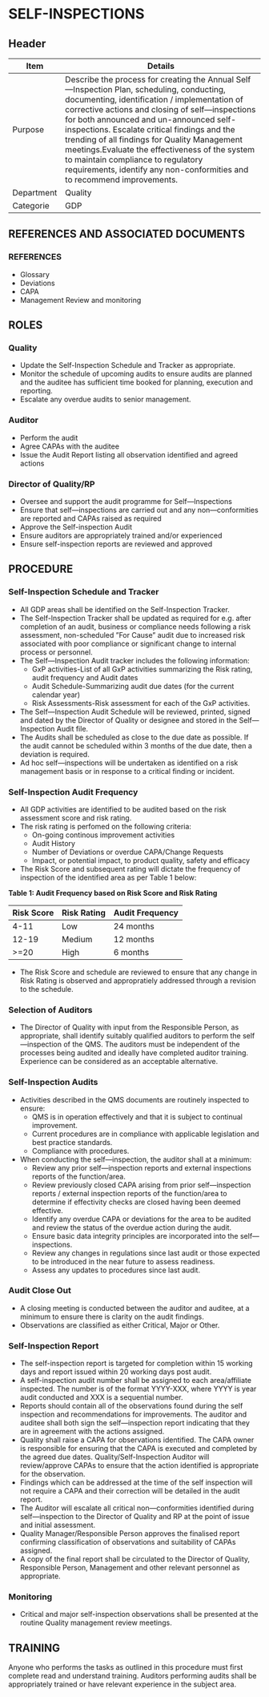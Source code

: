 # SELF-INSPECTIONS

## Header

|Item          |Details                                                                                                                 
|--------------|-------| 
|Purpose       |Describe the process for creating the Annual Self—Inspection Plan, scheduling, conducting, documenting, identification / implementation of corrective actions and closing of self—inspections for both announced and un-announced self-inspections. Escalate critical findings and the trending of all findings for Quality Management meetings.Evaluate the effectiveness of the system to maintain compliance to regulatory requirements, identify any non-conformities and to recommend improvements.                                                  
|Department    |Quality                                                                                                                 
|Categorie     |GDP                  

## REFERENCES AND ASSOCIATED DOCUMENTS

### REFERENCES

* Glossary
* Deviations
* CAPA
* Management Review and monitoring

## ROLES

### Quality
* Update the Self-Inspection Schedule and Tracker as appropriate.
* Monitor the schedule of upcoming audits to ensure audits are planned and the auditee has sufficient time booked for planning, execution and reporting.
* Escalate any overdue audits to senior management.

### Auditor
* Perform the audit
* Agree CAPAs with the auditee
* Issue the Audit Report listing all observation identified and agreed actions

### Director of Quality/RP 
* Oversee and support the audit programme for Self—lnspections
* Ensure that self—inspections are carried out and any non—conformities are reported and CAPAs raised as required
* Approve the Self-inspection Audit 
* Ensure auditors are appropriately trained and/or experienced
* Ensure self-inspection reports are reviewed and approved

## PROCEDURE

### Self-Inspection Schedule and Tracker

* All GDP areas shall be identified on the Self-Inspection Tracker.
* The SeIf-lnspection Tracker shall be updated as required for e.g. after completion of an audit, business or compliance needs following a risk assessment, non-scheduled ”For Cause” audit due to increased risk associated with poor compliance or significant change to internal process or personnel. 
* The Self—Inspection Audit tracker includes the following information:
  * GxP activities-List of all GxP activities summarizing the Risk rating, audit frequency and Audit dates
  * Audit Schedule-Summarizing audit due dates (for the current calendar year)
  * Risk Assessments-Risk assessment for each of the GxP activities.
* The Self—Inspection Audit Schedule will be reviewed, printed, signed and dated by the Director of Quality or designee and stored in the Self—Inspection Audit file.
* The Audits shall be scheduled as close to the due date as possible. If the audit cannot be scheduled within 3 months of the due date, then a deviation is required.
* Ad hoc self—inspections will be undertaken as identified on a risk management basis or in response to a critical finding or incident.

### Self-Inspection Audit Frequency 
* All GDP activities are identified to be audited based on the risk assessment score and risk rating.
* The risk rating is perfomed on the following criteria:
  * On-going continous improvement activities
  * Audit History
  * Number of Deviations or overdue CAPA/Change Requests
  * Impact, or potential impact, to product quality, safety and efficacy  
* The Risk Score and subsequent rating will dictate the frequency of inspection of the identified area as per Table 1 below:

**Table 1: Audit Frequency based on Risk Score and Risk Rating**

|Risk Score    |Risk Rating     |Audit Frequency   |   
|--------------|----------------|------------------|
|4-11          |Low             |24 months         |   
|12-19         |Medium          |12 months         |   
|>=20          |High            |6 months          |   

* The Risk Score and schedule are reviewed to ensure that any change in Risk Rating is observed and appropratiely addressed through a revision to the schedule.

### Selection of Auditors

* The Director of Quality with input from the Responsible Person, as appropriate, shall identify suitably qualified auditors to perform the self—inspection of the QMS. The auditors must be independent of the processes being audited and ideally have completed auditor training. Experience can be considered as an acceptable alternative.

### Self-Inspection Audits
* Activities described in the QMS documents are routinely inspected to ensure:
  * QMS is in operation effectively and that it is subject to continual improvement.
  * Current procedures are in compliance with applicable legislation and best practice standards.
  * Compliance with procedures.
* When conducting the self—inspection, the auditor shall at a minimum:
  * Review any prior self—inspection reports and external inspections reports of the function/area.
  * Review previously closed CAPA arising from prior self—inspection reports / external inspection reports of the function/area to determine if effectivity checks are closed having been deemed effective.
  * Identify any overdue CAPA or deviations for the area to be audited and review the status of the overdue action during the audit.
  * Ensure basic data integrity principles are incorporated into the self—inspections.
  * Review any changes in regulations since last audit or those expected to be introduced in the near future to assess readiness.
  * Assess any updates to procedures since last audit.

### Audit Close Out
* A closing meeting is conducted between the auditor and auditee, at a minimum to ensure there is clarity on the audit findings.
* Observations are classified as either Critical, Major or Other. 

### Self-Inspection Report
* The self-inspection report is targeted for completion within 15 working days and report issued within 20 working days post audit.
* A self-inspection audit number shall be assigned to each area/affiliate inspected. The number is of the format YYYY-XXX, where YYYY is year audit conducted and XXX is a sequential number.
* Reports should contain all of the observations found during the self inspection and recommendations for improvements. The auditor and auditee shall both sign the self—inspection report indicating that they are in agreement with the actions assigned.
* Quality shall raise a CAPA for observations identified. The CAPA owner is responsible for ensuring that the CAPA is executed and completed by the agreed due dates. Quality/Self-Inspection Auditor will review/approve CAPAs to ensure that the action identified is appropriate for the observation.
* Findings which can be addressed at the time of the self inspection will not require a CAPA and their correction will be detailed in the audit report.
* The Auditor will escalate all critical non—conformities identified during self—inspection to the Director of Quality and RP at the point of issue and initial assessment.
* Quality Manager/Responsible Person approves the finalised report confirming classification of observations and suitability of CAPAs assigned.
* A copy of the final report shall be circulated to the Director of Quality, Responsible Person, Management and other relevant personnel as appropriate.

### Monitoring
* Critical and major self-inspection observations shall be presented at the routine Quality management review meetings.

## TRAINING
Anyone who performs the tasks as outlined in this procedure must first complete read and understand training. Auditors performing audits shall be appropriately trained or have relevant experience in the subject area.


[GMP Guidelines]: https://ec.europa.eu/health/documents/eudralex/vol-4_en]
[GDP Guidelines]: https://eur-lex.europa.eu/LexUriServ/LexUriServ.do?uri=OJ:C:2013:343:0001:0014:EN:PDF
[AMXWS]: /procedures/Procedure_GDP_AMXWS_Management_of_Standard_Operating_Procedures.md
[XIDEX]: /procedures/Procedure_GDP_XIDEX_Responsible_Person.md
[BWRPX]: /procedures/Procedure_GDP_BWRPX_Documentation_Control.md
[XCEUG]: /procedures/Procedure_GDP_XCEUG_Deviations.md
[UYNEF]: /procedures/Procedure_GDP_UYNEF_Change_control.md
[OZCFN]: /procedures/Procedure_GDP_OZCFN_Management_review_and_monitoring.md
[LBHIY]: /procedures/Procedure_GDP_LBHIY_Quality_Risk_Management.md
[ZWJPR]: /procedures/Procedure_GDP_ZWJPR_Training.md
[VQICE]: /procedures/Procedure_GDP_VQICE_Receipt_of_medicinal_products.md
[AGTXC]: /procedures/Procedure_GDP_AGTXC_Establishing_the_authority_of_suppliers_to_supply_medicinal_products.md
[ZIWKI]: /procedures/Procedure_GDP_ZIWKI_Customer_complaints.md
[VOZWP]: /procedures/Procedure_GDP_VOZWP_Recall_procedure.md
[HBQIN]: /procedures/Procedure_GDP_HBQIN_Outsourced_activities.md
[GMQHI]: /procedures/Procedure_GDP_GMQHI_Self-inspections.md
[VTOMR]: /procedures/Procedure_GDP_VTOMR_Falsified_Medicinal_Products.md
[BMAXZ]: /procedures/Procedure_GDP_BMAXZ_Medicinal_Product_Returns.md
[YUISV]: /procedures/Procedure_GDP_YUISV_CAPA.md
[QEAIC]: /procedures/Document_QEAIC_Glossary.md
[GGNHM]: /procedures/Procedure_GDP_GGNHM_Reporting_of_Adverse_Events.md

